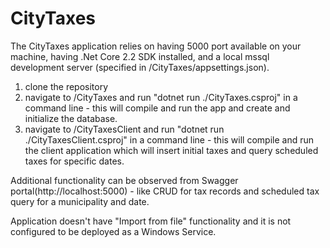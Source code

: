 # CityTaxes

The CityTaxes application relies on having 5000 port available on your machine, having .Net Core 2.2 SDK installed, and a local mssql development server (specified in /CityTaxes/appsettings.json).

1. clone the repository
2. navigate to /CityTaxes and run "dotnet run ./CityTaxes.csproj" in a command line - this will compile and run the app and create and initialize the database.
3. navigate to /CityTaxesClient and run "dotnet run ./CityTaxesClient.csproj" in a command line - this will compile and run the client application which will insert initial taxes and query scheduled taxes for specific dates.

Additional functionality can be observed from Swagger portal(http://localhost:5000) - like CRUD for tax records and scheduled tax query for a municipality and date.

Application doesn't have "Import from file" functionality and it is not configured to be deployed as a Windows Service.